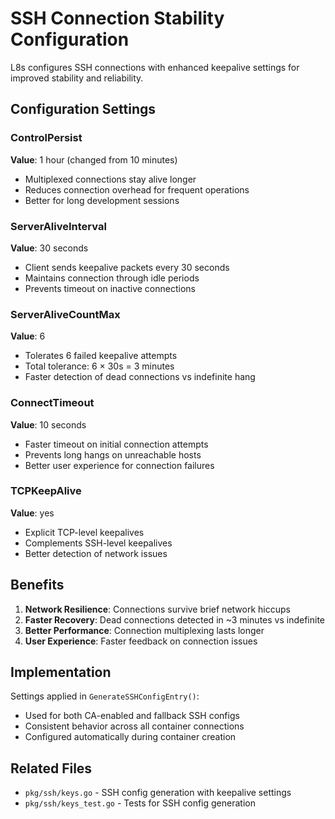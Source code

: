 # SSH Connection Stability Configuration

L8s configures SSH connections with enhanced keepalive settings for improved stability and reliability.

## Configuration Settings

### ControlPersist
**Value**: 1 hour (changed from 10 minutes)
- Multiplexed connections stay alive longer
- Reduces connection overhead for frequent operations
- Better for long development sessions

### ServerAliveInterval
**Value**: 30 seconds
- Client sends keepalive packets every 30 seconds
- Maintains connection through idle periods
- Prevents timeout on inactive connections

### ServerAliveCountMax
**Value**: 6
- Tolerates 6 failed keepalive attempts
- Total tolerance: 6 × 30s = 3 minutes
- Faster detection of dead connections vs indefinite hang

### ConnectTimeout
**Value**: 10 seconds
- Faster timeout on initial connection attempts
- Prevents long hangs on unreachable hosts
- Better user experience for connection failures

### TCPKeepAlive
**Value**: yes
- Explicit TCP-level keepalives
- Complements SSH-level keepalives
- Better detection of network issues

## Benefits

1. **Network Resilience**: Connections survive brief network hiccups
2. **Faster Recovery**: Dead connections detected in ~3 minutes vs indefinite
3. **Better Performance**: Connection multiplexing lasts longer
4. **User Experience**: Faster feedback on connection issues

## Implementation

Settings applied in `GenerateSSHConfigEntry()`:
- Used for both CA-enabled and fallback SSH configs
- Consistent behavior across all container connections
- Configured automatically during container creation

## Related Files
- `pkg/ssh/keys.go` - SSH config generation with keepalive settings
- `pkg/ssh/keys_test.go` - Tests for SSH config generation
